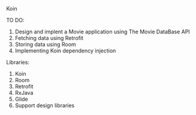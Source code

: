 Koin

TO DO:

1. Design and implent a Movie application using The Movie DataBase API
2. Fetching data using Retrofit
3. Storing data using Room 
4. Implementing Koin dependency injection

Libraries:

1. Koin
2. Room
3. Retrofit
4. RxJava
5. Glide
6. Support design libraries

